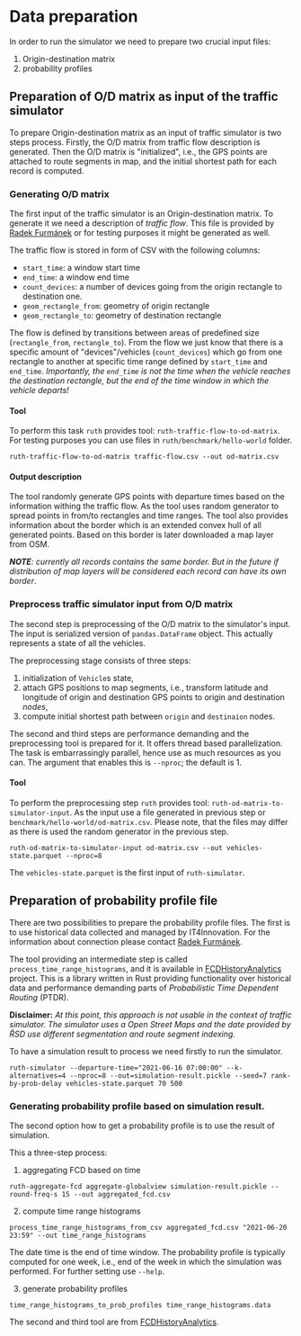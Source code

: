 # Data preparation

In order to run the simulator we need to prepare two crucial input files:

1. Origin-destination matrix
2. probability profiles

## Preparation of O/D matrix as input of the traffic simulator

To prepare Origin-destination matrix as an input of traffic simulator is two steps process. Firstly, the O/D matrix from traffic flow description is generated. Then the O/D matrix is "initialized", i.e., the GPS points are attached to route segments in map, and the initial shortest path for each record is computed.

### Generating O/D matrix
The first input of the traffic simulator is an Origin-destination matrix. To generate it we need a description of _traffic flow_. This file is provided by [Radek Furmánek](<mailto:radek.furmanek@vsb.cz>) or for testing purposes it might be generated as well.

The traffic flow is stored in form of CSV with the following columns:
  - `start_time`: a window start time
  - `end_time`: a window end time
  - `count_devices`: a number of devices going from the origin rectangle to destination one.
  - `geom_rectangle_from`: geometry of origin rectangle
  - `geom_rectangle_to`: geometry of destination rectangle

The flow is defined by transitions between areas of predefined size (`rectangle_from`, `rectangle_to`). From the flow we just know that there is a specific amount of "devices"/vehicles (`count_devices`) which go from one rectangle to another at specific time range defined by `start_time` and `end_time`. _Importantly, the `end_time` is not the time  when the vehicle reaches the destination rectangle, but the end of the time window in which the vehicle departs!_

#### Tool
To perform this task `ruth` provides tool: `ruth-traffic-flow-to-od-matrix`. For testing purposes you can use files in `ruth/benchmark/hello-world` folder.

```shell
ruth-traffic-flow-to-od-matrix traffic-flow.csv --out od-matrix.csv
```

#### Output description

The tool randomly generate GPS points with departure times based on the information withing the traffic flow. As the tool uses random generator to spread points in from/to rectangles and time ranges. The tool also provides information about the border which is an extended convex hull of all generated points. Based on this border is later downloaded a map layer from OSM.

_**NOTE**: currently all records contains the same border. But in the future if distribution of map layers will be considered each record can have its own border_.

### Preprocess traffic simulator input from O/D matrix

The second step is preprocessing of the O/D matrix to the simulator's input. The input is serialized version of `pandas.DataFrame` object. This actually represents a state of all the vehicles. 

The preprocessing stage consists of three steps:

1. initialization of `Vehicle`s state,
2. attach GPS positions to map segments, i.e., transform latitude and longitude of origin and destination GPS points to origin and destination _nodes_,
3. compute initial shortest path between `origin` and `destinaion` nodes.

The second and third steps are performance demanding and the preprocessing tool is prepared for it. It offers thread based parallelization. The task is embarrassingly parallel, hence use as much resources as you can. The argument that enables this is `--nproc`; the default is 1.

#### Tool

To perform the preprocessing step `ruth` provides tool: `ruth-od-matrix-to-simulator-input`. As the input use a file generated in previous step or `benchmark/hello-world/od-matrix.csv`. Please note, that the files may differ as there is used the random generator in the previous step.

```shell
ruth-od-matrix-to-simulator-input od-matrix.csv --out vehicles-state.parquet --nproc=8
```

The `vehicles-state.parquet` is the first input of `ruth-simulator`.

## Preparation of probability profile file

There are two possibilities to prepare the probability profile files. The first is to use historical data collected and managed by IT4Innovation. For the information about connection please contact [Radek Furmánek](<mailto:radek.furmanek@vsb.cz>).

The tool providing an intermediate step is called `process_time_range_histograms`, and it is available in [FCDHistoryAnalytics](https://code.it4i.cz/everest/fcdhistoryanalytics) project. This is a library written in Rust providing functionality over historical data and performance demanding parts of _Probabilistic Time Dependent Routing_ (PTDR).

**Disclaimer:** _At this point, this approach is not usable in the context of traffic simulator. The simulator uses a Open Street Maps and the date provided by ŘSD use different segmentation and route segment indexing._

To have a simulation result to process we need firstly to run the simulator.
```shell
ruth-simulator --departure-time="2021-06-16 07:00:00" --k-alternatives=4 --nproc=8 --out=simulation-result.pickle --seed=7 rank-by-prob-delay vehicles-state.parquet 70 500
```

### Generating probability profile based on simulation result.

The second option how to get a probability profile is to use the result of simulation.

This a three-step process:

1. aggregating FCD based on time
```shell
ruth-aggregate-fcd aggregate-globalview simulation-result.pickle --round-freq-s 15 --out aggregated_fcd.csv
```

2. compute time range histograms
```shell
process_time_range_histograms_from_csv aggregated_fcd.csv "2021-06-20 23:59" --out time_range_histograms
```
The date time is the end of time window. The probability profile is typically computed for one week, i.e., end of the week in which the simulation was performed. For further setting use `--help`.

3. generate probability profiles
```shell
time_range_histograms_to_prob_profiles time_range_histograms.data
```

The second and third tool are from [FCDHistoryAnalytics](https://code.it4i.cz/everest/fcdhistoryanalytics).



